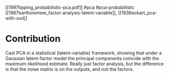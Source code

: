 [[1997tipping_probabilistic-pca.pdf]]
#pca #pca-probabilistic
[[1987bartholomew_factor-analysis-latent-variable]], [[1936eckart_pca-with-svd]]

# Contribution 

   Cast PCA in a statistical (latent-variable) framework, showing that under a Gaussian latent-factor model the principal components coincide with the maximum-likelihood estimate. Really just factor analysis, but the difference is that the noise matrix is on the outputs, and not the factors. 
